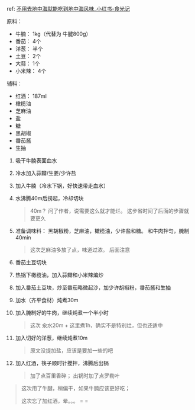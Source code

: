 ref: [不用去地中海就能吃到地中海风味_小红书-食光记](https://www.xiaohongshu.com/discovery/item/6338121a000000001c02c4c2?app_platform=android&app_version=8.23.1&author_share=1&ignoreEngage=true&share_from_user_hidden=true&type=normal&xhsshare=CopyLink&appuid=6247c8500000000010007353&apptime=1708789698)



原料：

* 牛腩： 1kg（代替为 牛腱800g）
* 番茄： 4个
* 洋葱： 半个
* 土豆： 2个
* 大蒜： 1个
* 小米辣： 4个

辅料：

* 红酒： 187ml
* 橄榄油
* 芝麻油
* 盐
* 糖
* 黑胡椒
* 番茄酱
* 生抽

1. 吸干牛腩表面血水

2. 冷水加入蒜瓣/生姜/少许盐

3. 加入牛腩（冷水下锅，好快速带走血水）

4. 水沸腾40m后捞起，冷却切块  

   > 40m？ 问了作者，说需要这么就才能烂。 这步省时间了后面的步骤就要更久

5. 准备调味料： 黑胡椒粉，芝麻油，橄榄油，少许盐和糖。 和牛肉拌匀，腌制40min

   > 这次芝麻油多放了点，味道过浓。 后面注意

6. 番茄土豆切块

7. 热锅下橄榄油，加入蒜瓣和小米辣煸炒

8. 加入番茄土豆块，炒至番茄略微起沙，加少许胡椒粉，番茄酱和生抽

9. 加水（齐平食材）炖煮30m

10. 加入腌制好的牛肉，继续炖煮一个半小时

    > 这次 汆水20m + 这里煮1h，确实不是特别烂，但也还适中

11. 加入切好的洋葱，继续炖煮10m

    > 原文没提加盐，应该是要加一些的吧

12. 加入红酒，筷子顺时针搅拌，沸腾后出锅

    > 加了点百里香碎； 出锅时加了点罗勒叶



> 这次用了牛腱，稍偏干，如果牛腩应该更好吃；
>
> 这次忘了加红酒，晕。。。 = =